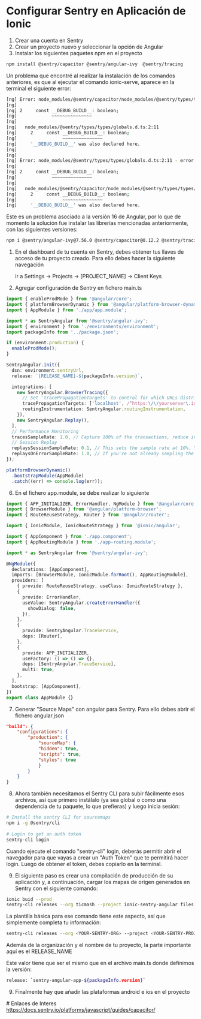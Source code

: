 # Configurar Sentry en Aplicación de Ionic

1. Crear una cuenta en Sentry
2. Crear un proyecto nuevo y seleccionar la opción de Angular
3. Instalar los siguientes paquetes npm en el proyecto

```sh
npm install @sentry/capacitor @sentry/angular-ivy  @sentry/tracing
```

Un problema que encontré al realizar la instalación de los comandos anteriores, es que al ejecutar el comando ionic-serve, aparece en la terminal el siguiente error:

```sh
[ng] Error: node_modules/@sentry/capacitor/node_modules/@sentry/types/types/globals.d.ts:2:11 - error TS2451: Cannot redeclare block-scoped variable '__DEBUG_BUILD__'.
[ng]
[ng] 2     const __DEBUG_BUILD__: boolean;
[ng]             ~~~~~~~~~~~~~~~
[ng]
[ng]   node_modules/@sentry/types/types/globals.d.ts:2:11
[ng]     2     const __DEBUG_BUILD__: boolean;
[ng]                 ~~~~~~~~~~~~~~~
[ng]     '__DEBUG_BUILD__' was also declared here.
[ng]
[ng]
[ng] Error: node_modules/@sentry/types/types/globals.d.ts:2:11 - error TS2451: Cannot redeclare block-scoped variable '__DEBUG_BUILD__'.
[ng]
[ng] 2     const __DEBUG_BUILD__: boolean;
[ng]             ~~~~~~~~~~~~~~~
[ng]
[ng]   node_modules/@sentry/capacitor/node_modules/@sentry/types/types/globals.d.ts:2:11
[ng]     2     const __DEBUG_BUILD__: boolean;
[ng]                 ~~~~~~~~~~~~~~~
[ng]     '__DEBUG_BUILD__' was also declared here.
```

Este es un problema asociado a la versión 16 de Angular, por lo que de momento la solución fue instalar las librerías mencionadas anteriormente, con las siguientes versiones:

```sh
npm i @sentry/angular-ivy@7.56.0 @sentry/capacitor@0.12.2 @sentry/tracing@7.56.0 --save-exact
```


1. En el dashboard de tu cuenta en Sentry, debes obtener tus llaves de acceso de tu proyecto creado.
   Para ello debes hacer la siguiente navegación

   ir a Settings -> Projects -> [PROJECT_NAME] -> Client Keys

2. Agregar configuración de Sentry en fichero main.ts

```typescript
import { enableProdMode } from '@angular/core';
import { platformBrowserDynamic } from '@angular/platform-browser-dynamic';
import { AppModule } from './app/app.module';

import * as SentryAngular from '@sentry/angular-ivy';
import { environment } from './environments/environment';
import packageInfo from '../package.json';

if (environment.production) {
  enableProdMode();
}

SentryAngular.init({
  dsn: environment.sentryUrl,
  release: `[RELEASE_NAME]-${packageInfo.version}`,

  integrations: [
    new SentryAngular.BrowserTracing({
      // Set 'tracePropagationTargets' to control for which URLs distributed tracing should be enabled
      tracePropagationTargets: ['localhost', /^https:\/\/yourserver\.io\/api/],
      routingInstrumentation: SentryAngular.routingInstrumentation,
    }),
    new SentryAngular.Replay(),
  ],
  // Performance Monitoring
  tracesSampleRate: 1.0, // Capture 100% of the transactions, reduce in production!
  // Session Replay
  replaysSessionSampleRate: 0.1, // This sets the sample rate at 10%. You may want to change it to 100% while in development and then sample at a lower rate in production.
  replaysOnErrorSampleRate: 1.0, // If you're not already sampling the entire session, change the sample rate to 100% when sampling sessions where errors occur.
});

platformBrowserDynamic()
  .bootstrapModule(AppModule)
  .catch((err) => console.log(err));

```

6. En el fichero app.module, se debe realizar lo siguiente

```typescript
import { APP_INITIALIZER, ErrorHandler, NgModule } from '@angular/core';
import { BrowserModule } from '@angular/platform-browser';
import { RouteReuseStrategy, Router } from '@angular/router';

import { IonicModule, IonicRouteStrategy } from '@ionic/angular';

import { AppComponent } from './app.component';
import { AppRoutingModule } from './app-routing.module';

import * as SentryAngular from '@sentry/angular-ivy';

@NgModule({
  declarations: [AppComponent],
  imports: [BrowserModule, IonicModule.forRoot(), AppRoutingModule],
  providers: [
    { provide: RouteReuseStrategy, useClass: IonicRouteStrategy },
    {
      provide: ErrorHandler,
      useValue: SentryAngular.createErrorHandler({
        showDialog: false,
      }),
    },
    {
      provide: SentryAngular.TraceService,
      deps: [Router],
    },
    {
      provide: APP_INITIALIZER,
      useFactory: () => () => {},
      deps: [SentryAngular.TraceService],
      multi: true,
    },
  ],
  bootstrap: [AppComponent],
})
export class AppModule {}

```

7. Generar "Source Maps" con angular para Sentry. Para ello debes abrir el fichero angular.json
   
```json
"build": {
    "configurations": {
        "production": {
            "sourceMap": {
            "hidden": true,
            "scripts": true,
            "styles": true
            }
        }
    }
}
```
   
8. Ahora también necesitamos el Sentry CLI para subir fácilmente esos archivos, así que primero instálalo (ya sea global o como una dependencia de tu paquete, lo que prefieras) y luego inicia sesión:

```sh
# Install the sentry CLI for sourcemaps
npm i -g @sentry/cli
 
# Login to get an auth token
sentry-cli login
```

Cuando ejecute el comando "sentry-cli" login, deberás permitir abrir el navegador para que vayas a crear un "Auth Token" que te permitirá hacer login. Luego de obtener el token, debes copiarlo en la terminal.

9. El siguiente paso es crear una compilación de producción de su aplicación y, a continuación, cargar los mapas de origen generados en Sentry con el siguiente comando:

```sh
ionic buid --prod
sentry-cli releases --org ticmash --project ionic-sentry-angular files sentry-angular-app-0.0.1 upload-sourcemaps ./www
```

La plantilla básica para ese comando tiene este aspecto, así que simplemente completa tu información:


```sh
sentry-cli releases --org <YOUR-SENTRY-ORG> --project <YOUR-SENTRY-PROJECT> files <RELEASE_NAME> upload-sourcemaps ./www
```


Además de la organización y el nombre de tu proyecto, la parte importante aquí es el RELEASE_NAME

Este valor tiene que ser el mismo que en el archivo main.ts donde definimos la versión:

```sh
release: `sentry-angular-app-${packageInfo.version}`
```

9. Finalmente hay que añadir las plataformas android e ios en el proyecto


# Enlaces de Interes
https://docs.sentry.io/platforms/javascript/guides/capacitor/

